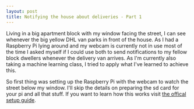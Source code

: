 ```yaml
---
layout: post
title: Notifying the house about deliveries - Part 1
---
```


Living in a big apartment block with my window facing the street, I can see whenever the big yellow DHL van parks in front of the house. As I had a Raspberry Pi lying around and my webcam is currently not in use most of the time I asked myself if I could use both to send notifications to my fellow block dwellers whenever the delivery van arrives. As I'm currently also taking a machine learning class, I tried to apply what I've learned to achieve this.

So first thing was setting up the Raspberry Pi with the webcam to watch the street below my window. I'll skip the details on preparing the sd card for your pi and all that stuff. If you want to learn how this works visit [the offical setup guide](https://www.raspberrypi.org/documentation/setup/).